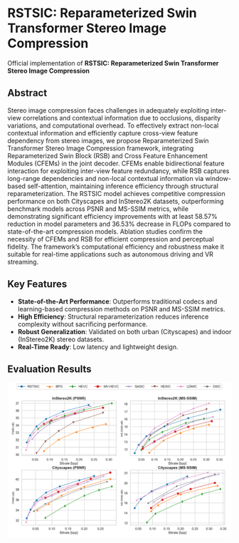 # RSTSIC: Reparameterized Swin Transformer Stereo Image Compression

Official implementation of **RSTSIC: Reparameterized Swin Transformer Stereo Image Compression**

##  Abstract

Stereo image compression faces challenges in adequately exploiting inter-view correlations and contextual information due to occlusions, disparity variations, and computational overhead. 
To effectively extract non-local contextual information and efficiently capture cross-view feature dependency from stereo images, we propose Reparameterized Swin Transformer Stereo Image Compression framework, integrating Reparameterized Swin Block (RSB) and Cross Feature Enhancement Modules (CFEMs) in the joint decoder. CFEMs enable bidirectional feature interaction for exploiting inter-view feature redundancy, while RSB captures long-range dependencies and non-local contextual information via window-based self-attention, maintaining inference efficiency through structural reparameterization. The RSTSIC model achieves competitive compression performance on both Cityscapes and InStereo2K datasets, outperforming benchmark models across PSNR and MS-SSIM metrics, while demonstrating significant efficiency improvements with at least 58.57% reduction in model parameters and 36.53% decrease in FLOPs compared to state-of-the-art compression models.
Ablation studies confirm the necessity of CFEMs and RSB for efficient compression and perceptual fidelity. The framework’s computational efficiency and robustness make it suitable for real-time applications such as autonomous driving and VR streaming. 

##  Key Features
- **State-of-the-Art Performance**: Outperforms traditional codecs and learning-based compression methods on PSNR and MS-SSIM metrics.
- **High Efficiency**: Structural reparameterization reduces inference complexity without sacrificing performance.
- **Robust Generalization**: Validated on both urban (Cityscapes) and indoor (InStereo2K) stereo datasets.
- **Real-Time Ready**: Low latency and lightweight design.

##  Evaluation Results
![RD curves](figures/psnr_ms_ssim.png)

